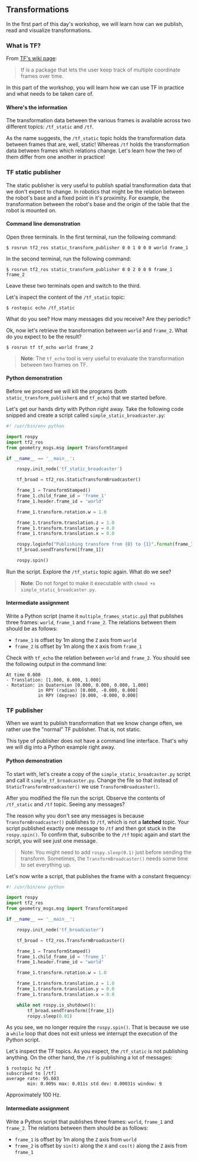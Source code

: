 ## Transformations

In the first part of this day's workshop, we will learn how can we publish, read and visualize transformations.

### What is TF?

From [TF's wiki page](http://wiki.ros.org/tf):
> tf is a package that lets the user keep track of multiple coordinate frames over time.

In this part of the workshop, you will learn how we can use TF in practice and what needs to be taken care of.

#### Where's the information

The transformation data between the various frames is available across two different topics: `/tf_static` and `/tf`.

As the name suggests, the `/tf_static` topic holds the transformation data between frames that are, well, static! Whereas `/tf` holds the transformation data between frames which relations change. Let's learn how the two of them differ from one another in practice!

### TF static publisher

The static publisher is very useful to publish spatial transformation data that we don't expect to change. In robotics that might be the relation between the robot's base and a fixed point in it's proximity. For example, the transformation between the robot's base and the origin of the table that the robot is mounted on.

#### Command line demonstration

Open three terminals. In the first terminal, run the following command:
```
$ rosrun tf2_ros static_transform_publisher 0 0 1 0 0 0 world frame_1
```

In the second terminal, run the following command:
```
$ rosrun tf2_ros static_transform_publisher 0 0 2 0 0 0 frame_1 frame_2
```

Leave these two terminals open and switch to the third.

Let's inspect the content of the `/tf_static` topic:
```
$ rostopic echo /tf_static
```
What do you see? How many messages did you receive? Are they periodic?

Ok, now let's retrieve the transformation between `world` and `frame_2`. What do you expect to be the result?
```
$ rosrun tf tf_echo world frame_2
```

> **Note**: The `tf_echo` tool is very useful to evaluate the transformation between two frames on TF.
#### Python demonstration

Before we proceed we will kill the programs (both `static_transform_publisher`s and `tf_echo`) that we started before.

Let's get our hands dirty with Python right away. Take the following code snipped and create a script called `simple_static_broadcaster.py`:

```python
#! /usr/bin/env python

import rospy
import tf2_ros
from geometry_msgs.msg import TransformStamped

if __name__ == '__main__':

    rospy.init_node('tf_static_broadcaster')

    tf_broad = tf2_ros.StaticTransformBroadcaster()

    frame_1 = TransformStamped()
    frame_1.child_frame_id = 'frame_1'
    frame_1.header.frame_id = 'world'

    frame_1.transform.rotation.w = 1.0

    frame_1.transform.translation.z = 1.0
    frame_1.transform.translation.y = 0.0
    frame_1.transform.translation.x = 0.0

    rospy.loginfo("Publishing transform from {0} to {1}".format(frame_1.header.frame_id, frame_1.child_frame_id))
    tf_broad.sendTransform([frame_1])

    rospy.spin()
```

Run the script. Explore the `/tf_static` topic again. What do we see?

> **Note**: Do not forget to make it executable with `chmod +x simple_static_broadcaster.py`.

#### Intermediate assignment

Write a Python script (name it `multiple_frames_static.py`) that publishes three frames: `world`, `frame_1` and `frame_2`. The relations between them should be as follows:

- `frame_1` is offset by 1m along the `Z` axis from `world`
- `frame_2` is offset by 1m along the `X` axis from `frame_1`

Check with `tf_echo` the relation between `world` and `frame_2`. You should see the following output in the command line:
```
At time 0.000
- Translation: [1.000, 0.000, 1.000]
- Rotation: in Quaternion [0.000, 0.000, 0.000, 1.000]
            in RPY (radian) [0.000, -0.000, 0.000]
            in RPY (degree) [0.000, -0.000, 0.000]
```

### TF publisher

When we want to publish transformation that we know change often, we rather use the "normal" TF publisher. That is, not static.

This type of publisher does not have a command line interface. That's why we will dig into a Python example right away.

#### Python demonstration

To start with, let's create a copy of the `simple_static_broadcaster.py` script and call it `simple_tf_broadcaster.py`. Change the file so that instead of `StaticTransformBroadcaster()` we use `TransformBroadcaster()`.

After you modified the file run the script. Observe the contents of `/tf_static` and `/tf` topic. Seeing any messages?

The reason why you don't see any messages is because `TransformBroadcaster()` publishes to `/tf`, which is not a **latched** topic. Your script published exactly one message to `/tf` and then got stuck in the `rospy.spin()`. To confirm that, subscribe to the `/tf` topic again and start the script, you will see just one message.
> Note: You might need to add `rospy.sleep(0.1)` just before sending the transform. Sometimes, the `TransformBroadcaster()` needs some time to set everything up.

Let's now write a script, that publishes the frame with a constant frequency:
```python
#! /usr/bin/env python

import rospy
import tf2_ros
from geometry_msgs.msg import TransformStamped

if __name__ == '__main__':

    rospy.init_node('tf_broadcaster')

    tf_broad = tf2_ros.TransformBroadcaster()

    frame_1 = TransformStamped()
    frame_1.child_frame_id = 'frame_1'
    frame_1.header.frame_id = 'world'

    frame_1.transform.rotation.w = 1.0

    frame_1.transform.translation.z = 1.0
    frame_1.transform.translation.y = 0.0
    frame_1.transform.translation.x = 0.0

    while not rospy.is_shutdown():
        tf_broad.sendTransform([frame_1])
        rospy.sleep(0.01)

```

As you see, we no longer require the `rospy.spin()`. That is because we use a `while` loop that does not exit unless we interrupt the execution of the Python script.

Let's inspect the TF topics. As you expect, the `/tf_static` is not publishing anything. On the other hand, the `/tf` is publishing a lot of messages:
```
$ rostopic hz /tf
subscribed to [/tf]
average rate: 95.603
        min: 0.009s max: 0.011s std dev: 0.00031s window: 9
```
Approximately 100 Hz.

#### Intermediate assignment

Write a Python script that publishes three frames: `world`, `frame_1` and `frame_2`. The relations between them should be as follows:

- `frame_1` is offset by 1m along the `Z` axis from `world`
- `frame_2` is offset by `sin(t)` along the `X` and `cos(t)` along the `Z` axis from `frame_1`

